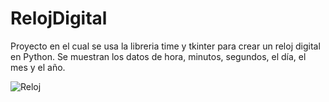 # RelojDigital
Proyecto en el cual se usa la libreria time y tkinter para crear un reloj digital en Python.
Se muestran los datos de hora, minutos, segundos, el día, el mes y el año.

![Reloj](https://user-images.githubusercontent.com/108247794/219825416-5d00064c-0317-42b6-bbae-ef73e1ae9cb8.png)
